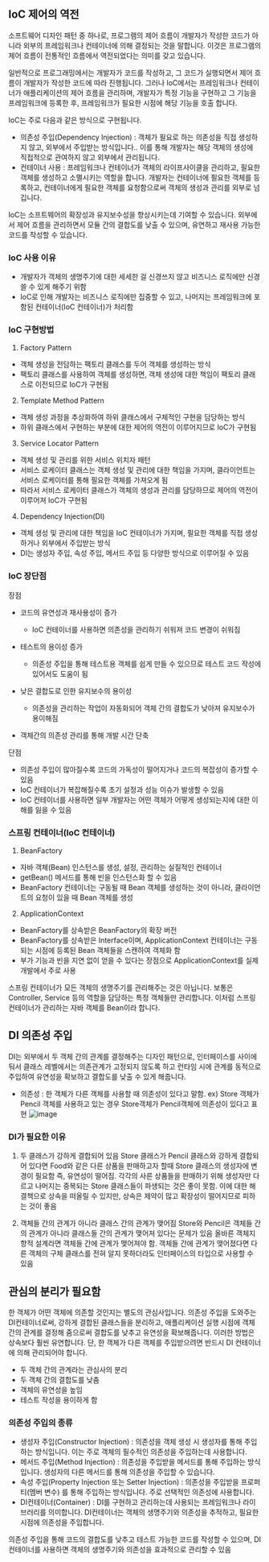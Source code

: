 ## IoC 제어의 역전
소프트웨어 디자인 패턴 중 하나로, 프로그램의 제어 흐름이 개발자가 작성한 코드가 아니라 외부의 프레임워크나 컨테이너에 의해 결정되는 것을 말합니다. 
이것은 프로그램의 제어 흐름이 전통적인 흐름에서 역전되었다는 의미를 갖고 있습니다.

일반적으로 프로그래밍에서는 개발자가 코드를 작성하고, 그 코드가 실행되면서 제어 흐름이 개발자가 작성한 코드에 따라 진행됩니다.
그러나 IoC에서는 프레임워크나 컨테이너가 애플리케이션의 제어 흐름을 관리하며, 개발자가 특정 기능을 구현하고 그 기능을
프레임워크에 등록한 후, 프레임워크가 필요한 시점에 해당 기능을 호출 합니다.

IoC는 주로 다음과 같은 방식으로 구현됩니다.
- 의존성 주입(Dependency Injection) : 객체가 필요로 하는 의존성을 직접 생성하지 않고, 외부에서 주입받는 방식입니다..
이를 통해 개발자는 해당 객체의 생성에 직접적으로 관여하지 않고 외부에서 관리됩니다.
- 컨테이너 사용 : 프레임워크나 컨테이너가 객체의 라이프사이클을 관리하고, 필요한 객체를 생성하고 소멸시키는 역할을 합니다.
개발자는 컨테이너에 필요한 객체를 등록하고, 컨테이너에게 필요한 객체를 요청함으로써 객체의 생성과 관리를 외부로 넘깁니다.

IoC는 소프트웨어의 확장성과 유지보수성을 향상시키는데 기여할 수 있습니다. 외부에서 제어 흐름을 관리하면서 모듈 간의
결합도를 낮출 수 있으며, 유연하고 재사용 가능한 코드를 작성할 수 있습니다.

### IoC 사용 이유
- 개발자가 객체의 생명주기에 대한 세세한 걸 신경쓰지 않고 비즈니스 로직에만 신경 쓸 수 있게 해주기 위함
- IoC로 인해 개발자는 비즈니스 로직에만 집중할 수 있고, 나머지는 프레임워크에 포함된 컨테이너(IoC 컨테이너)가 처리함

### IoC 구현방법
1. Factory Pattern
  - 객체 생성을 전담하는 팩토리 클래스를 두어 객체를 생성하는 방식
  - 팩토리 클래스를 사용하여 객체를 생성하면, 객체 생성에 대한 책임이 팩토리 클래스로 이전되므로 IoC가 구현됨
2. Template Method Pattern
  - 객체 생성 과정을 추상화하여 하위 클래스에서 구체적인 구현을 담당하는 방식
  - 하위 클래스에서 구현하는 부분에 대한 제어의 역전이 이루어지므로 IoC가 구현됨
3. Service Locator Pattern
  - 객체 생성 및 관리를 위한 서비스 위치자 패턴
  - 서비스 로케이터 클래스는 객체 생성 및 관리에 대한 책임을 가지며, 클라이언트는 서비스 로케이터를 통해 필요한 객체를 가져오게 됨
  - 따라서 서비스 로케이터 클래스가 객체의 생성과 관리를 담당하므로 제어의 역전이 이루어져 IoC가 구현됨
4. Dependency Injection(DI)
  - 객체 생성 및 관리에 대한 책임을 IoC 컨테이너가 가지며, 필요한 객체를 직접 생성하거나 외부에서 주입받는 방식
  - DI는 생성자 주입, 속성 주입, 메서드 주입 등 다양한 방식으로 이루어질 수 있음

### IoC 장단점
장점
- 코드의 유연성과 재사용성이 증가
  - IoC 컨테이너를 사용하면 의존성을 관리하기 쉬워져 코드 변경이 쉬워짐
    
- 테스트의 용이성 증가
  - 의존성 주입을 통해 테스트용 객체를 쉽게 만들 수 있으므로 테스트 코드 작성에 있어서도 도움이 됨

- 낮은 결합도로 인한 유지보수의 용이성
  - 의존성을 관리하는 작업이 자동화되어 객체 간의 결합도가 낮아져 유지보수가 용이해짐

- 객체간의 의존성 관리를 통해 개발 시간 단축

단점
- 의존성 주입이 많아질수록 코드의 가독성이 떨어지거나 코드의 복잡성이 증가할 수 있음
- IoC 컨테이너가 복잡해질수록 초기 설정과 성능 이슈가 발생할 수 있음
- IoC 컨테이너를 사용하면 일부 개발자는 어떤 객체가 어떻게 생성되는지에 대한 이해를 잃을 수 있음

### 스프링 컨테이너(IoC 컨테이너)
1. BeanFactory
  - 자바 객체(Bean) 인스턴스를 생성, 설정, 관리하는 실질적인 컨테이너
  - getBean() 메서드를 통해 빈을 인스턴스화 할 수 있음
  - BeanFactory 컨테이너는 구동될 때 Bean 객체를 생성하는 것이 아니라, 클라이언트의 요청이 있을 때 Bean 객체를 생성

2. ApplicationContext
  - BeanFactory를 상속받은 BeanFactory의 확장 버전
  - BeanFactory를 상속받은 Interface이며, ApplicationContext 컨테이너는 구동되는 시점에 등록된 Bean 객체들을 스캔하여 객체화 함
  - 부가 기능과 빈을 지연 없이 얻을 수 있다는 장점으로 ApplicationContext를 실제 개발에서 주로 사용

스프링 컨테이너가 모든 객체의 생명주기를 관리해주는 것은 아닙니다. 보통은 Controller, Service 등의 역할을 담당하는 특정 객체들만 관리합니다.
이처럼 스프링 컨테이너가 관리하는 자바 객체를 Bean이라 합니다.

## DI 의존성 주입
DI는 외부에서 두 객체 간의 관계를 결정해주는 디자인 패턴으로, 인터페이스를 사이에 둬서 클래스 레벨에서는 의존관계가 고정되지 않도록 하고
런타임 시에 관계를 동적으로 주입하여 유연성을 확보하고 결합도를 낮출 수 있게 해줍니다.

- 의존성 : 한 객체가 다른 객체를 사용할 때 의존성이 있다고 말함.
ex) Store 객체가 Pencil 객체를 사용하고 있는 경우 Store객체가 Pencil객체에 의존성이 있다고 표현
![image](https://github.com/kingaser/Study/assets/104209781/b71933cb-7602-4b5e-989d-45ea9762fb08)

### DI가 필요한 이유
1. 두 클래스가 강하게 결합되어 있음
  Store 클래스가 Pencil 클래스와 강하게 결합되어 있다면 Food와 같은 다른 상품을 판매하고자 할때 Store 클래스의 생성자에 변경이 필요함
  즉, 유연성이 떨어짐. 각각의 사른 상품들을 판매하기 위해 생성자만 다르고 나머지는 중복되는 Store 클래스들이 파생되는 것은 좋이 못함.
  이에 대한 해결책으로 상속을 떠올릴 수 있지만, 상속은 제약이 많고 확장성이 떨어지므로 피하는 것이 좋음

2. 객체들 간의 관계가 아니라 클래스 간의 관계가 맺어짐
  Store와 Pencil은 객체들 간의 관계가 아니라 클래스들 간의 관계가 맺어져 있다는 문제가 있음
  올바른 객체지향적 설계라면 객체들 간에 관계가 맺어져야 함. 객체들 간에 관계가 맺어졌다면 다른 객체의 구체 클래스를 전혀 알지 못하더라도
  인터페이스의 타입으로 사용할 수 있음

관심의 분리가 필요함
---
한 객체가 어떤 객체에 의존할 것인지는 별도의 관심사입니다. 의존성 주입을 도와주는 DI컨테이너로써, 강하게 결합된 클래스들을 분리하고, 애플리케이션
실행 시점에 객체 간의 관계를 결정해 줌으로써 결합도를 낮추고 유연성을 확보해줍니다. 이러한 방법은 상속보다 훨씬 유연합니다. 단, 한 객체가
다른 객체를 주입받으려면 반드시 DI 컨테이너에 의해 관리되어야 합니다.
- 두 객체 간의 관계라는 관심사의 분리
- 두 객체 간의 결합도를 낮춤
- 객체의 유연성을 높임
- 테스트 작성을 용이하게 함

### 의존성 주입의 종류
- 생성자 주입(Constructor Injection) : 의존성을 객체 생성 시 생성자를 통해 주입하는 방식입니다. 이는 주로 객체의 필수적인 의존성을 주입하는데 사용합니다.
- 메서드 주입(Method Injection) : 의존성을 주입받을 메서드를 통해 주입하는 방식입니다. 생성자의 다른 메서드를 통해 의존성을 주입할 수 있습니다.
- 속성 주입(Property Injection 또는 Setter Injection) : 의존성을 주입받을 프로퍼티(멤버 변수) 를 통해 주입하는 방식입니다. 주로 선택적인 의존성에 사용합니다.
- DI컨테이너(Container) : DI를 구현하고 관리하는데 사용되는 프레임워크나 라이브러리를 의미합니다. DI컨테이너는 객체의 생명주기와 의존성을 추적하고, 필요한 시점에 의존성을 주입합니다.

의존성 주입을 통해 코드의 결합도를 낮추고 테스트 가능한 코드를 작성할 수 있으며, DI컨테이너를 사용하면 객체의 생명주기와 의존성을 효과적으로 관리할 수 있음
